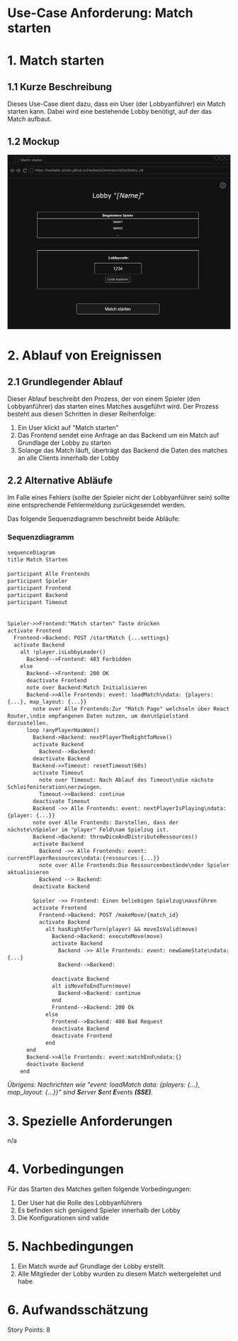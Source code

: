 # Use-Case Anforderung: Match starten

# 1. Match starten

## 1.1 Kurze Beschreibung
Dieses Use-Case dient dazu, dass ein User (der Lobbyanführer) ein Match starten kann. Dabei wird eine bestehende Lobby benötigt, auf der das Match aufbaut.

## 1.2 Mockup
![Mockup Match starten](./mockup_match_starten.png)

# 2. Ablauf von Ereignissen

## 2.1 Grundlegender Ablauf
Dieser Ablauf beschreibt den Prozess, der von einem Spieler (den Lobbyanführer) das starten eines Matches ausgeführt wird. Der Prozess besteht aus diesen Schritten in dieser Reihenfolge:
1. Ein User klickt auf "Match starten"
2. Das Frontend sendet eine Anfrage an das Backend um ein Match auf Grundlage der Lobby zu starten
3. Solange das Match läuft, überträgt das Backend die Daten des matches an alle Clients innerhalb der Lobby

## 2.2 Alternative Abläufe
Im Falle eines Fehlers (sollte der Spieler nicht der Lobbyanführer sein) sollte eine entsprechende Fehlermeldung zurückgesendet werden.

Das folgende Sequenzdiagramm beschreibt beide Abläufe:

### Sequenzdiagramm
```mermaid
sequenceDiagram
title Match Starten

participant Alle Frontends
participant Spieler
participant Frontend
participant Backend
participant Timeout


Spieler->>Frontend:"Match starten" Taste drücken
activate Frontend
  Frontend->Backend: POST /startMatch {...settings}
  activate Backend
    alt !player.isLobbyLeader()
      Backend-->Frontend: 403 Forbidden
    else
      Backend-->Frontend: 200 OK
      deactivate Frontend
      note over Backend:Match Initialisieren
      Backend->>Alle Frontends: event: loadMatch\ndata: {players: {...}, map_layout: {...}}
        note over Alle Frontends:Zur "Match Page" welchseln über React Router,\ndie empfangenen Daten nutzen, um den\nSpielstand darzustellen.
      loop !anyPlayerHasWon()
        Backend->Backend: nextPlayerTheRightToMove()
        activate Backend
          Backend-->Backend:
        deactivate Backend
        Backend->>Timeout: resetTimeout(60s)
        activate Timeout
          note over Timeout: Nach Ablauf des Timeout\ndie nächste Schleifeniteration\nerzwingen.
          Timeout->>Backend: continue
        deactivate Timeout
        Backend ->> Alle Frontends: event: nextPlayerIsPlaying\ndata: {player: {...}}
        note over Alle Frontends: Darstellen, dass der nächste\nSpieler im "player" Feld\nam Spielzug ist.
        Backend->Backend: throwDiceAndDistributeRessources()
        activate Backend
          Backend ->> Alle Frontends: event: currentPlayerRessources\ndata:{ressources:{...}}
          note over Alle Frontends:Die Ressourcenbestände\nder Spieler aktualisieren
          Backend --> Backend:
        deactivate Backend
        
        Spieler ->> Frontend: Einen beliebigen Spielzug\nausführen
        activate Frontend
          Frontend->Backend: POST /makeMove/{match_id}
          activate Backend
            alt hasRightForTurn(player) && moveIsValid(move)
              Backend->Backend: executeMove(move)
              activate Backend
                Backend ->> Alle Frontends: event: newGameState\ndata: {...}
                Backend-->Backend:
                
              deactivate Backend
              alt isMoveToEndTurn(move)
                Backend->Backend: continue
              end
              Frontend-->Backend: 200 Ok
            else
              Frontend-->Backend: 400 Bad Request
              deactivate Backend
              deactivate Frontend
            end
      end
      Backend->>Alle Frontends: event:matchEnd\ndata:{}
      deactivate Backend
    end

```
_Übrigens: Nachrichten wie "event: loadMatch data: {players: {...}, map_layout: {...}}" sind **S**erver **S**ent **E**vents **(SSE)**._

# 3. Spezielle Anforderungen
n/a

# 4. Vorbedingungen
Für das Starten des Matches gelten folgende Vorbedingungen:
1. Der User hat die Rolle des Lobbyanführers
2. Es befinden sich genügend Spieler innerhalb der Lobby
3. Die Konfigurationen sind valide

# 5. Nachbedingungen
1. Ein Match wurde auf Grundlage der Lobby erstellt.
2. Alle Mitglieder der Lobby wurden zu diesem Match weitergeleitet und habe.

# 6. Aufwandsschätzung
Story Points: 8
